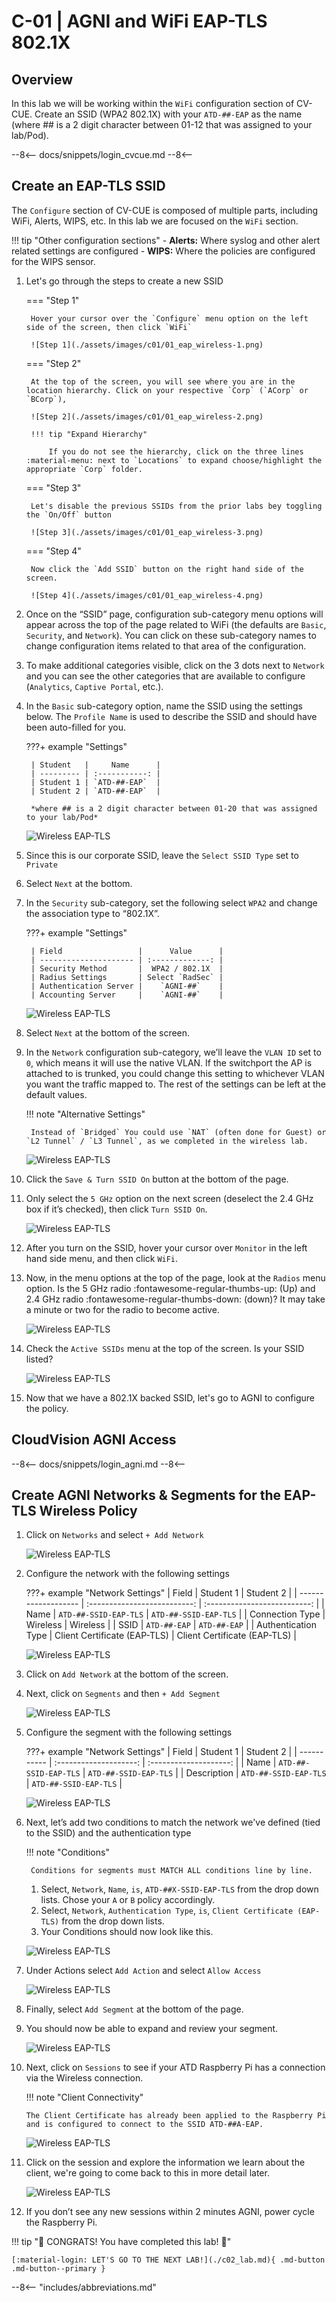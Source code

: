 # C-01 | AGNI and WiFi EAP-TLS 802.1X

## Overview

In this lab we will be working within the `WiFi` configuration section of CV-CUE. Create an SSID (WPA2 802.1X) with your `ATD-##-EAP` as the name (where ## is a 2 digit character between 01-12 that was assigned to your lab/Pod).

--8<--
docs/snippets/login_cvcue.md
--8<--

## Create an EAP-TLS SSID

The `Configure` section of CV-CUE is composed of multiple parts, including WiFi, Alerts, WIPS, etc. In this lab we are focused on the `WiFi` section.

!!! tip "Other configuration sections"
    - **Alerts:** Where syslog and other alert related settings are configured
    - **WIPS:** Where the policies are configured for the WIPS sensor.

1. Let's go through the steps to create a new SSID

    === "Step 1"

        Hover your cursor over the `Configure` menu option on the left side of the screen, then click `WiFi`

        ![Step 1](./assets/images/c01/01_eap_wireless-1.png)

    === "Step 2"

        At the top of the screen, you will see where you are in the location hierarchy. Click on your respective `Corp` (`ACorp` or `BCorp`),

        ![Step 2](./assets/images/c01/01_eap_wireless-2.png)

        !!! tip "Expand Hierarchy"

            If you do not see the hierarchy, click on the three lines :material-menu: next to `Locations` to expand choose/highlight the appropriate `Corp` folder.

    === "Step 3"

        Let's disable the previous SSIDs from the prior labs bey toggling the `On/Off` button

        ![Step 3](./assets/images/c01/01_eap_wireless-3.png)

    === "Step 4"

        Now click the `Add SSID` button on the right hand side of the screen.

        ![Step 4](./assets/images/c01/01_eap_wireless-4.png)

2. Once on the “SSID” page, configuration sub-category menu options will appear across the top of the page related to WiFi (the defaults are `Basic`, `Security`, and `Network`). You can click on these sub-category names to change configuration items related to that area of the configuration.

3. To make additional categories visible, click on the 3 dots next to `Network` and you can see the other categories that are available to configure (`Analytics`, `Captive Portal`, etc.).

4. In the `Basic` sub-category option, name the SSID using the settings below. The `Profile Name` is used to describe the SSID and should have been auto-filled for you.

    ???+ example "Settings"

        | Student   |     Name      |
        | --------- | :-----------: |
        | Student 1 | `ATD-##-EAP`  |
        | Student 2 | `ATD-##-EAP`  |

        *where ## is a 2 digit character between 01-20 that was assigned to your lab/Pod*

    ![Wireless EAP-TLS](./assets/images/c01/02_eap_wireless.png)

5. Since this is our corporate SSID, leave the `Select SSID Type` set to `Private`
6. Select `Next` at the bottom.
7. In the `Security` sub-category, set the following select `WPA2` and change the association type to “802.1X”.

    ???+ example "Settings"

        | Field                 |      Value      |
        | --------------------- | :-------------: |
        | Security Method       |  WPA2 / 802.1X  |
        | Radius Settings       | Select `RadSec` |
        | Authentication Server |    `AGNI-##`    |
        | Accounting Server     |    `AGNI-##`    |

    ![Wireless EAP-TLS](./assets/images/c01/03_eap_wireless.png)

8. Select `Next` at the bottom of the screen.
9. In the `Network` configuration sub-category, we’ll leave the `VLAN ID` set to `0`, which means it will use the native VLAN. If the switchport the AP is attached to is trunked, you could change this setting to whichever VLAN you want the traffic mapped to. The rest of the settings can be left at the default values.

    !!! note "Alternative Settings"

        Instead of `Bridged` You could use `NAT` (often done for Guest) or `L2 Tunnel` / `L3 Tunnel`, as we completed in the wireless lab.

    ![Wireless EAP-TLS](./assets/images/c01/04_eap_wireless.png)

10. Click the `Save & Turn SSID On` button at the bottom of the page.
11. Only select the `5 GHz` option on the next screen (deselect the 2.4 GHz box if it’s checked), then click `Turn SSID On`.

    ![Wireless EAP-TLS](./assets/images/c01/05_eap_wireless.png)

12. After you turn on the SSID, hover your cursor over `Monitor` in the left hand side menu, and then click `WiFi`.
13. Now, in the menu options at the top of the page, look at the `Radios` menu option. Is the 5 GHz radio :fontawesome-regular-thumbs-up: (Up) and 2.4 GHz radio :fontawesome-regular-thumbs-down: (down)? It may take a minute or two for the radio to become active.

    ![Wireless EAP-TLS](./assets/images/c01/06_eap_wireless.png)

14. Check the `Active SSIDs` menu at the top of the screen. Is your SSID listed?

    ![Wireless EAP-TLS](./assets/images/c01/07_eap_wireless.png)

15. Now that we have a 802.1X backed SSID, let's go to AGNI to configure the policy.

## CloudVision AGNI Access

--8<--
docs/snippets/login_agni.md
--8<--

## Create AGNI Networks & Segments for the EAP-TLS Wireless Policy

1. Click on `Networks` and select `+ Add Network`

    ![Wireless EAP-TLS](./assets/images/c01/01_agni.png)

2. Configure the network with the following settings

    ???+ example "Network Settings"
        | Field               |          Student 1           |          Student 2           |
        | ------------------- | :--------------------------: | :--------------------------: |
        | Name                |    `ATD-##-SSID-EAP-TLS`     |    `ATD-##-SSID-EAP-TLS`     |
        | Connection Type     |           Wireless           |           Wireless           |
        | SSID                |        `ATD-##-EAP`          |        `ATD-##-EAP`          |
        | Authentication Type | Client Certificate (EAP-TLS) | Client Certificate (EAP-TLS) |

    ![Wireless EAP-TLS](./assets/images/c01/02_agni.png)

3. Click on `Add Network` at the bottom of the screen.
4. Next, click on `Segments` and then `+ Add Segment`

    ![Wireless EAP-TLS](./assets/images/c01/03_agni.png)

5. Configure the segment with the following settings

    ???+ example "Network Settings"
        | Field       |       Student 1        |       Student 2        |
        | ----------- | :--------------------: | :--------------------: |
        | Name        | `ATD-##-SSID-EAP-TLS`  | `ATD-##-SSID-EAP-TLS`  |
        | Description | `ATD-##-SSID-EAP-TLS`  | `ATD-##-SSID-EAP-TLS`  |

    ![Wireless EAP-TLS](./assets/images/c01/04_agni.png)

6. Next, let’s add two conditions to match the network we've defined (tied to the SSID) and the authentication type

    !!! note "Conditions"

        Conditions for segments must MATCH ALL conditions line by line.

    1. Select, `Network`, `Name`, `is`, `ATD-##X-SSID-EAP-TLS` from the drop down lists. Chose your `A` or `B` policy accordingly.
    2. Select, `Network`, `Authentication Type`, `is`, `Client Certificate (EAP-TLS)` from the drop down lists.
    3. Your Conditions should now look like this.

    ![Wireless EAP-TLS](./assets/images/c01/05_agni.png)

7. Under Actions select `Add Action` and select `Allow Access`

    ![Wireless EAP-TLS](./assets/images/c01/06_agni.png)

8. Finally, select `Add Segment` at the bottom of the page.

9. You should now be able to expand and review your segment.

    ![Wireless EAP-TLS](./assets/images/c01/07_agni.png)

10. Next, click on `Sessions` to see if your ATD Raspberry Pi has a connection via the Wireless connection.

    !!! note "Client Connectivity"

        The Client Certificate has already been applied to the Raspberry Pi and is configured to connect to the SSID ATD-##A-EAP.

    ![Wireless EAP-TLS](./assets/images/c01/08_agni.png)

11. Click on the session and explore the information we learn about the client, we're going to come back to this in more detail later.

    ![Wireless EAP-TLS](./assets/images/c01/09_agni.png)

12. If you don’t see any new sessions within 2 minutes AGNI, power cycle the Raspberry Pi.

!!! tip "🎉 CONGRATS! You have completed this lab! 🎉"

    [:material-login: LET'S GO TO THE NEXT LAB!](./c02_lab.md){ .md-button .md-button--primary }

--8<-- "includes/abbreviations.md"
